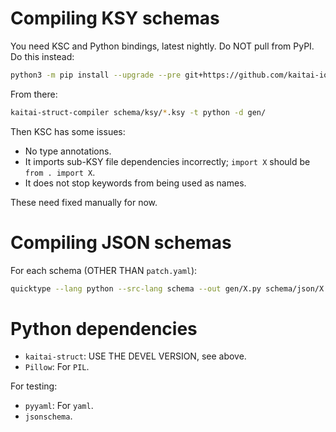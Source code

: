# Compiling KSY schemas

You need KSC and Python bindings, latest nightly. Do NOT pull from PyPI. Do this instead:

```bash
python3 -m pip install --upgrade --pre git+https://github.com/kaitai-io/kaitai_struct_python_runtime.git
```

From there:

```bash
kaitai-struct-compiler schema/ksy/*.ksy -t python -d gen/
```

Then KSC has some issues:

* No type annotations.
* It imports sub-KSY file dependencies incorrectly; `import X` should be `from . import X`.
* It does not stop keywords from being used as names.

These need fixed manually for now.

# Compiling JSON schemas

For each schema (OTHER THAN `patch.yaml`):

```bash
quicktype --lang python --src-lang schema --out gen/X.py schema/json/X.yaml
```

# Python dependencies

* `kaitai-struct`: USE THE DEVEL VERSION, see above.
* `Pillow`: For `PIL`.

For testing:

* `pyyaml`: For `yaml`.
* `jsonschema`.

